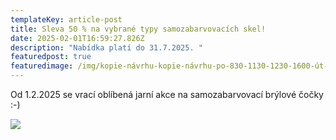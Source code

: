 ```yaml
---
templateKey: article-post
title: Sleva 50 % na vybrané typy samozabarvovacích skel!
date: 2025-02-01T16:59:27.826Z
description: "Nabídka platí do 31.7.2025. "
featuredpost: true
featuredimage: /img/kopie-návrhu-kopie-návrhu-po-830-1130-1230-1600-út-830-1130-1230-1600-st-830-1130-1230-1700-čt-1230-1700-pá-830-1130-1230-1500-so-po-telefonické-domluvě.png
---
```

Od 1.2.2025 se vrací oblíbená jarní akce na samozabarvovací brýlové čočky :-) 

![](/img/kopie-návrhu-kopie-návrhu-po-830-1130-1230-1600-út-830-1130-1230-1600-st-830-1130-1230-1700-čt-1230-1700-pá-830-1130-1230-1500-so-po-telefonické-domluvě.png)